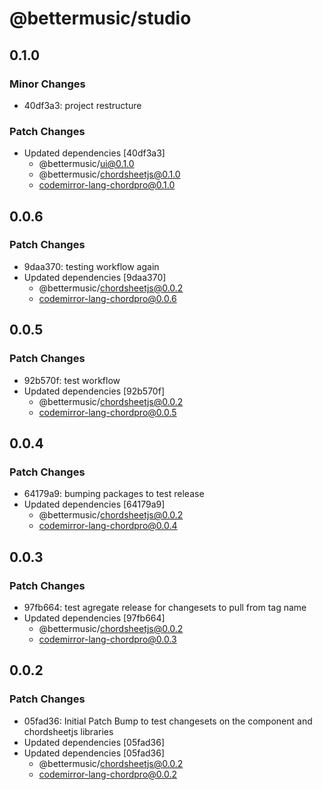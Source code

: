 # @bettermusic/studio

## 0.1.0

### Minor Changes

- 40df3a3: project restructure

### Patch Changes

- Updated dependencies [40df3a3]
  - @bettermusic/ui@0.1.0
  - @bettermusic/chordsheetjs@0.1.0
  - codemirror-lang-chordpro@0.1.0

## 0.0.6

### Patch Changes

- 9daa370: testing workflow again
- Updated dependencies [9daa370]
  - @bettermusic/chordsheetjs@0.0.2
  - codemirror-lang-chordpro@0.0.6

## 0.0.5

### Patch Changes

- 92b570f: test workflow
- Updated dependencies [92b570f]
  - @bettermusic/chordsheetjs@0.0.2
  - codemirror-lang-chordpro@0.0.5

## 0.0.4

### Patch Changes

- 64179a9: bumping packages to test release
- Updated dependencies [64179a9]
  - @bettermusic/chordsheetjs@0.0.2
  - codemirror-lang-chordpro@0.0.4

## 0.0.3

### Patch Changes

- 97fb664: test agregate release for changesets to pull from tag name
- Updated dependencies [97fb664]
  - @bettermusic/chordsheetjs@0.0.2
  - codemirror-lang-chordpro@0.0.3

## 0.0.2

### Patch Changes

- 05fad36: Initial Patch Bump to test changesets on the component and chordsheetjs libraries
- Updated dependencies [05fad36]
- Updated dependencies [05fad36]
  - @bettermusic/chordsheetjs@0.0.2
  - codemirror-lang-chordpro@0.0.2
